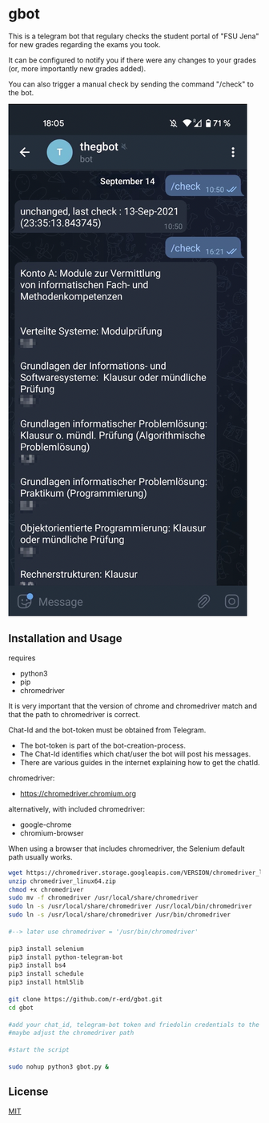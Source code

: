 # gbot

This is a telegram bot that regulary checks the student portal of "FSU Jena" for new grades regarding the exams you took.

It can be configured to notify you if there were any changes to your grades (or, more importantly new grades added). 

You can also trigger a manual check by sending the command "/check" to the bot.

![What is this](gbot_demo.png)


## Installation and Usage

requires 
- python3
- pip
- chromedriver

It is very important that the version of chrome and chromedriver match and that the path to chromedriver is correct.

Chat-Id and the bot-token must be obtained from Telegram.

- The bot-token is part of the bot-creation-process.
- The Chat-Id identifies which chat/user the bot will post his messages. 
- There are various guides in the internet explaining how to get the chatId.


chromedriver: 
- https://chromedriver.chromium.org

alternatively, with included chromedriver:
  - google-chrome 
  - chromium-browser

When using a browser that includes chromedriver, the Selenium default path usually works.

```bash
wget https://chromedriver.storage.googleapis.com/VERSION/chromedriver_linux64.zip
unzip chromedriver_linux64.zip
chmod +x chromedriver
sudo mv -f chromedriver /usr/local/share/chromedriver
sudo ln -s /usr/local/share/chromedriver /usr/local/bin/chromedriver
sudo ln -s /usr/local/share/chromedriver /usr/bin/chromedriver

#--> later use chromedriver = '/usr/bin/chromedriver'

pip3 install selenium
pip3 install python-telegram-bot
pip3 install bs4
pip3 install schedule
pip3 install html5lib

git clone https://github.com/r-erd/gbot.git
cd gbot

#add your chat_id, telegram-bot token and friedolin credentials to the code
#maybe adjust the chromedriver path

#start the script

sudo nohup python3 gbot.py &

```

## License
[MIT](https://choosealicense.com/licenses/mit/)

